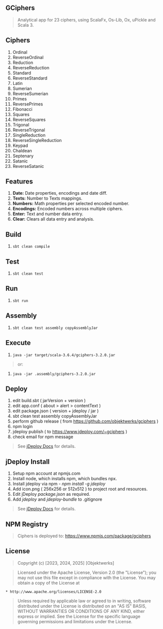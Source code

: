 GCiphers
--------
>Analytical app for 23 ciphers, using ScalaFx, Os-Lib, Ox, uPickle and Scala 3.

Ciphers
-------
1. Ordinal
2. ReverseOrdinal
3. Reduction 
4. ReverseReduction 
5. Standard
6. ReverseStandard
7. Latin  
8. Sumerian
9. ReverseSumerian
10. Primes
11. ReversePrimes
12. Fibonacci
13. Squares
14. ReverseSquares
15. Trigonal
16. ReverseTrigonal
17. SingleReduction
18. ReverseSingleReduction
19. Keypad
20. Chaldean
21. Septenary
22. Satanic
23. ReverseSatanic

Features
--------
1. **Date:** Date properties, encodings and date diff.
2. **Texts:** Number to Texts mappings.
3. **Numbers:** Math properties per selected encoded number.
4. **Encodings:** Encoded numbers across multiple ciphers.
5. **Enter:** Text and number data entry.
6. **Clear:** Clears all data entry and analysis.

Build
-----
1. ```sbt clean compile```

Test
----
1. ```sbt clean test```

Run
---
1. ```sbt run```

Assembly
--------
1. ```sbt clean test assembly copyAssemblyJar```

Execute
-------
1. ```java -jar target/scala-3.6.4/gciphers-3.2.0.jar```
>or:
1. ```java -jar .assembly/gciphers-3.2.0.jar```

Deploy
------
1. edit build.sbt ( jarVersion + version )
2. edit app.conf ( about > alert > contentText )
3. edit package.json ( version + jdeploy / jar )
4. sbt clean test assembly copyAssemblyJar
5. perform github release ( from https://github.com/objektwerks/gciphers )
6. npm login
7. jdeploy publish ( to https://www.jdeploy.com/~gciphers )
8. check email for npm message
>See [jDeploy Docs](https://www.jdeploy.com/docs/manual/#_getting_started) for details.

jDeploy Install
---------------
1. Setup npm account at npmjs.com
2. Install node, which installs npm, which bundles npx.
3. Install jdeploy via npm - *npm install -g jdeploy*
4. Add icon.png ( 256x256 or 512x512 ) to project root and resources.
5. Edit jDeploy *package.json* as required.
6. Add *jdeploy* and *jdeploy-bundle* to .gitignore
>See [jDeploy Docs](https://www.jdeploy.com/docs/manual/#_getting_started) for details.

NPM Registry
------------
>Ciphers is deployed to: https://www.npmjs.com/package/gciphers

License
-------
>Copyright (c) [2023, 2024, 2025] [Objektwerks]

>Licensed under the Apache License, Version 2.0 (the "License");
you may not use this file except in compliance with the License.
You may obtain a copy of the License at

    * http://www.apache.org/licenses/LICENSE-2.0

>Unless required by applicable law or agreed to in writing, software
distributed under the License is distributed on an "AS IS" BASIS,
WITHOUT WARRANTIES OR CONDITIONS OF ANY KIND, either express or implied.
See the License for the specific language governing permissions and
limitations under the License.